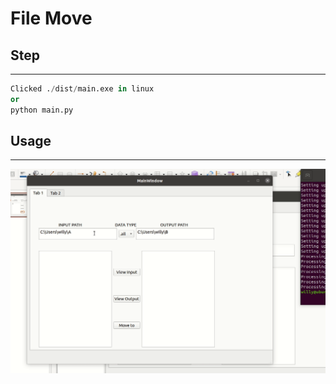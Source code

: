 # **File Move**
## **Step**
---


```python
Clicked ./dist/main.exe in linux
or
python main.py
```
## **Usage**
---

![Step 3.](/img/filemove.gif)



